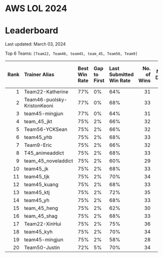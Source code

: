# AWS LOL 2024

# Leaderboard

Last updated: March 03, 2024

Top 6 Teams: `[Team22, Team46, team45, team_45, Team56, Team9]`

|   Rank | Trainer Alias               | Best Win Rate   | Gap to First   | Last Submitted Win Rate   |   No. of Wins |   No. of Draws |   No. of Total Runs |
|-------:|:----------------------------|:----------------|:---------------|:--------------------------|--------------:|---------------:|--------------------:|
|      1 | Team22-Katherine            | 77%             | 0%             | 64%                       |            31 |              0 |                  48 |
|      2 | Team46-puolsky-KristonKeoni | 77%             | 0%             | 68%                       |            33 |              0 |                  48 |
|      3 | team45-mingjun              | 77%             | 0%             | 64%                       |            31 |              0 |                  48 |
|      4 | team_45_jkt                 | 75%             | 2%             | 66%                       |            32 |              0 |                  48 |
|      5 | Team56-YCKSean              | 75%             | 2%             | 66%                       |            32 |              0 |                  48 |
|      6 | team45_yhb                  | 75%             | 2%             | 68%                       |            33 |              0 |                  48 |
|      7 | Team9-Eric                  | 75%             | 2%             | 66%                       |            32 |              0 |                  48 |
|      8 | T45_animeaddict             | 75%             | 2%             | 68%                       |            33 |              0 |                  48 |
|      9 | team_45_noveladdict         | 75%             | 2%             | 60%                       |            29 |              0 |                  48 |
|     10 | team45_jk                   | 75%             | 2%             | 68%                       |            33 |              0 |                  48 |
|     11 | team45_tjk                  | 75%             | 2%             | 70%                       |            34 |              0 |                  48 |
|     12 | team45_kuang                | 75%             | 2%             | 68%                       |            33 |              0 |                  48 |
|     13 | team45_ktj                  | 75%             | 2%             | 72%                       |            35 |              0 |                  48 |
|     14 | team45_yh                   | 75%             | 2%             | 68%                       |            33 |              0 |                  48 |
|     15 | team_45_heng                | 75%             | 2%             | 62%                       |            30 |              0 |                  48 |
|     16 | team_45_shag                | 75%             | 2%             | 68%                       |            33 |              0 |                  48 |
|     17 | Team22-XinHui               | 75%             | 2%             | 75%                       |            36 |              0 |                  48 |
|     18 | team45_kyh                  | 75%             | 2%             | 70%                       |            34 |              0 |                  48 |
|     19 | team45-mingjun              | 75%             | 2%             | 58%                       |            28 |              0 |                  48 |
|     20 | Team50-Justin               | 72%             | 5%             | 70%                       |            34 |              0 |                  48 |